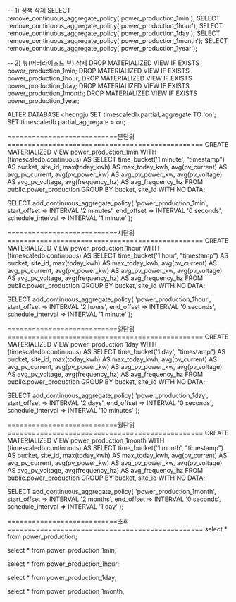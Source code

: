 -- 1) 정책 삭제
SELECT remove_continuous_aggregate_policy('power_production_1min');
SELECT remove_continuous_aggregate_policy('power_production_1hour');
SELECT remove_continuous_aggregate_policy('power_production_1day');
SELECT remove_continuous_aggregate_policy('power_production_1month');
SELECT remove_continuous_aggregate_policy('power_production_1year');

-- 2) 뷰(머터라이즈드 뷰) 삭제
DROP MATERIALIZED VIEW IF EXISTS power_production_1min;
DROP MATERIALIZED VIEW IF EXISTS power_production_1hour;
DROP MATERIALIZED VIEW IF EXISTS power_production_1day;
DROP MATERIALIZED VIEW IF EXISTS power_production_1month;
DROP MATERIALIZED VIEW IF EXISTS power_production_1year;

ALTER DATABASE cheongju SET timescaledb.partial_aggregate TO 'on';
SET timescaledb.partial_aggregate = on;

===========================분단위================================================
CREATE MATERIALIZED VIEW power_production_1min
WITH (timescaledb.continuous) AS
SELECT
  time_bucket('1 minute', "timestamp") AS bucket,
  site_id,
  max(today_kwh)    AS max_today_kwh,
  avg(pv_current)   AS avg_pv_current,
  avg(pv_power_kw)  AS avg_pv_power_kw,
  avg(pv_voltage)   AS avg_pv_voltage,
  avg(frequency_hz) AS avg_frequency_hz
FROM public.power_production
GROUP BY bucket, site_id
WITH NO DATA;

SELECT add_continuous_aggregate_policy(
  'power_production_1min',
  start_offset      => INTERVAL '2 minutes',
  end_offset        => INTERVAL '0 seconds',
  schedule_interval => INTERVAL '1 minute'
);

===========================시단위================================================
CREATE MATERIALIZED VIEW power_production_1hour
WITH (timescaledb.continuous) AS
SELECT
  time_bucket('1 hour', "timestamp") AS bucket,
  site_id,
  max(today_kwh)    AS max_today_kwh,
  avg(pv_current)   AS avg_pv_current,
  avg(pv_power_kw)  AS avg_pv_power_kw,
  avg(pv_voltage)   AS avg_pv_voltage,
  avg(frequency_hz) AS avg_frequency_hz
FROM public.power_production
GROUP BY bucket, site_id
WITH NO DATA;

SELECT add_continuous_aggregate_policy(
  'power_production_1hour',
  start_offset      => INTERVAL '2 hours',
  end_offset        => INTERVAL '0 seconds',
  schedule_interval => INTERVAL '1 minute'
);

===========================일단위================================================
CREATE MATERIALIZED VIEW power_production_1day
WITH (timescaledb.continuous) AS
SELECT
  time_bucket('1 day', "timestamp") AS bucket,
  site_id,
  max(today_kwh)      AS max_today_kwh,
  avg(pv_current)     AS avg_pv_current,
  avg(pv_power_kw)    AS avg_pv_power_kw,
  avg(pv_voltage)     AS avg_pv_voltage,
  avg(frequency_hz)   AS avg_frequency_hz
FROM public.power_production
GROUP BY bucket, site_id
WITH NO DATA;

SELECT add_continuous_aggregate_policy(
  'power_production_1day',
  start_offset      => INTERVAL '2 days',
  end_offset        => INTERVAL '0 seconds',
  schedule_interval => INTERVAL '10 minutes'
);

===========================월단위================================================
CREATE MATERIALIZED VIEW power_production_1month
WITH (timescaledb.continuous) AS
SELECT
  time_bucket('1 month', "timestamp") AS bucket,
  site_id,
  max(today_kwh)    AS max_today_kwh,
  avg(pv_current)   AS avg_pv_current,
  avg(pv_power_kw)  AS avg_pv_power_kw,
  avg(pv_voltage)   AS avg_pv_voltage,
  avg(frequency_hz) AS avg_frequency_hz
FROM public.power_production
GROUP BY bucket, site_id
WITH NO DATA;


SELECT add_continuous_aggregate_policy(
  'power_production_1month',
  start_offset      => INTERVAL '2 months',
  end_offset        => INTERVAL '0 seconds',
  schedule_interval => INTERVAL '1 day'
);



===========================조회================================================
select * from power_production;

select * from power_production_1min;

select * from power_production_1hour;

select * from power_production_1day;

select * from power_production_1month;
